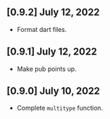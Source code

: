 ## [0.9.2] July 12, 2022
- Format dart files.
## [0.9.1] July 12, 2022
- Make pub points up.
## [0.9.0] July 10, 2022
- Complete `multitype` function.